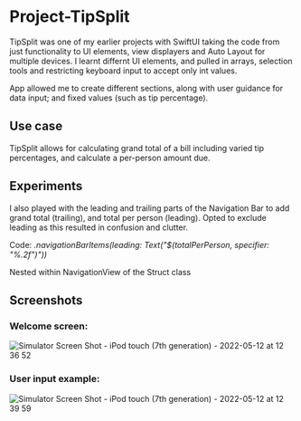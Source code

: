 # Project-TipSplit

TipSplit was one of my earlier projects with SwiftUI taking the code from just functionality to UI elements, view displayers and Auto Layout for multiple devices.
I learnt differnt UI elements, and pulled in arrays, selection tools and restricting keyboard input to accept only int values.

App allowed me to create different sections, along with user guidance for data input; and fixed values (such as tip percentage). 

## Use case
TipSplit allows for calculating grand total of a bill including varied tip percentages, and calculate a per-person amount due.


## Experiments
I also played with the leading and trailing parts of the Navigation Bar to add grand total (trailing), and total per person (leading). Opted to exclude leading as this resulted in confusion and clutter.

Code: _.navigationBarItems(leading: Text("$\(totalPerPerson, specifier: "%.2f")"))_

Nested within NavigationView of the Struct class

## Screenshots
### Welcome screen:

![Simulator Screen Shot - iPod touch (7th generation) - 2022-05-12 at 12 36 52](https://user-images.githubusercontent.com/60122942/168155078-d0302f02-ffc3-450e-8725-f03533cc9eaf.png)

### User input example:

![Simulator Screen Shot - iPod touch (7th generation) - 2022-05-12 at 12 39 59](https://user-images.githubusercontent.com/60122942/168155222-fc343605-dc0b-4c88-8b4d-b3998d851660.png)
